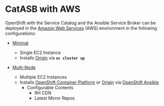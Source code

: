 # CatASB with AWS

OpenShift with the Service Catalog and the Ansible Service Broker can be deployed in the [Amazon Web Services](https://aws.amazon.com/) (AWS) environment in the following configurations:

* [Minimal](./minimal)
  * Single EC2 Instance
  * Installs [Origin](https://www.openshift.org/) via **`oc cluster up`**

* [Multi-Node](./multi_node)
  * Multiple EC2 Instances
  * Installs [OpenShift Container Platform](https://www.openshift.com/container-platform/index.html) or [Origin](https://www.openshift.org/) via [OpenShift Ansible](https://github.com/openshift/openshift-ansible)
    * Configurable Contents
      * RH CDN
      * Latest Mirror Repos
